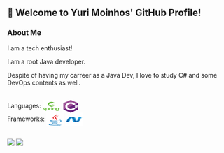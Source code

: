 ## 👋 Welcome to Yuri Moinhos' GitHub Profile!

### About Me

I am a tech enthusiast!

I am a root Java developer.

Despite of having my carreer as a Java Dev, I love to study C# and some DevOps contents as well.

<div style="display: inline_block"><br>
  Languages:
  <img align="center" alt="Yuri-Spring" height="30" width="40" src="https://github.com/devicons/devicon/blob/master/icons/spring/spring-original-wordmark.svg">
  <img align="center" alt="Yuri-Csharp" height="30" width="40" src="https://raw.githubusercontent.com/devicons/devicon/master/icons/csharp/csharp-original.svg"><br>
  Frameworks:
  <img align="center" alt="Yuri-Java" height="30" width="40" src="https://github.com/devicons/devicon/blob/master/icons/java/java-original.svg">
  <img align="center" alt="Yuri-dotNet" height="30" width="40" src="https://github.com/devicons/devicon/blob/master/icons/dot-net/dot-net-original.svg">
</div>
  
  ##
 
<div> 
  <a href = "mailto:moinhosyuri@gmail.com"><img src="https://img.shields.io/badge/-Gmail-%23333?style=for-the-badge&logo=gmail&logoColor=white" target="_blank"></a>
  <a href="https://www.linkedin.com/in/yurimoinhos/" target="_blank"><img src="https://img.shields.io/badge/-LinkedIn-%230077B5?style=for-the-badge&logo=linkedin&logoColor=white" target="_blank"></a> 
</div>
